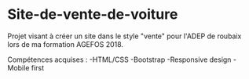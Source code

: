 # Site-de-vente-de-voiture
Projet visant à créer un site dans le style "vente" pour l'ADEP de roubaix lors de ma formation AGEFOS 2018.

  Compétences acquises :
  -HTML/CSS
  -Bootstrap
  -Responsive design
  -Mobile first
